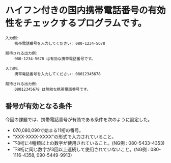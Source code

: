 # ハイフン付きの国内携帯電話番号の有効性をチェックするプログラムです。
```
入力例:
    携帯電話番号を入力してください: 080-1234-5678

期待される出力例:
    080-1234-5678 は有効な携帯電話番号です。

入力例:
    携帯電話番号を入力してください: 08012345678

期待される出力例:
    08012345678 は無効な携帯電話番号です。
```

## 番号が有効となる条件  
今回の課題では、携帯電話番号が有効である条件を次のように設定した。  
- 070,080,090で始まる11桁の番号。
- "XXX-XXXX-XXXX"の形式で入力されていること。
- 下8桁に4種類以上の数字が使用されていること。(NG例 : 080-5433-4353)
- 下8桁に同じ数字が3回以上連続して使用されていないこと。(NG例 : 080-1116-4358, 090-5449-9913)
